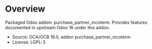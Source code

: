 # Overview

Packaged Odoo addon: purchase_partner_incoterm. Provides features documented in upstream Odoo 16 under this addon.

- Source: OCA/OCB 16.0, addon purchase_partner_incoterm
- License: LGPL-3
